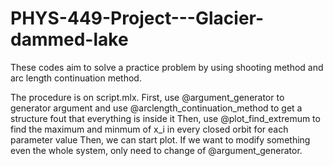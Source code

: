 # PHYS-449-Project---Glacier-dammed-lake
These codes aim to solve a practice problem by using shooting method and arc length continuation method.

The procedure is on script.mlx.
First, use @argument_generator to generator argument and use @arclength_continuation_method to get a structure fout that everything is inside it
Then, use @plot_find_extremum to find the maximum and minmum of x_i in every closed orbit for each parameter value
Then, we can start plot.
If we want to modify something even the whole system, only need to change of @argument_generator.
